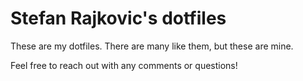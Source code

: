 # Stefan Rajkovic's dotfiles

These are my dotfiles. There are many like them, but these are mine.

Feel free to reach out with any comments or questions!
